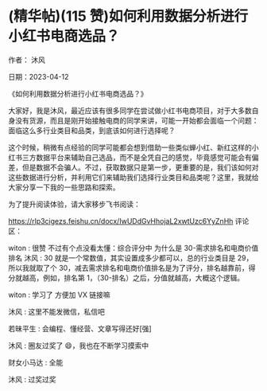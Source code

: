 
# (精华帖)(115 赞)如何利用数据分析进行小红书电商选品？

作者：  沐风

日期：2023-04-12

《如何利用数据分析进行小红书电商选品？》

大家好，我是沐风，最近应该有很多同学在尝试做小红书电商项目，对于大多数自身没有货源，而且是刚开始接触电商的同学来讲，可能一开始都会面临一个问题：面临这么多行业类目和品类，到底该如何进行选择呢？

这个时候，稍微有点经验的同学可能都会想到借助一些类似蝉小红、新红这样的小红书三方数据平台来辅助自己选品，而不是全凭自己的感觉，毕竟感觉可能会有偏差，但是数据不会骗人。不过，获取数据只是第一步，更重要的是，我们该如何对这些数据进行分析，并利用它们来辅助我们选择行业类目和品类呢？这里，我就给大家分享一下我的一些思路和探索。

为了提升阅读体验，请大家移步飞书阅读：

https://rlp3cigezs.feishu.cn/docx/IwUDdGvHhojaL2xwtUzc6YyZnHh 评论区：

witon : 很赞  不过有个点没看太懂：综合评分中  为什么是 30-需求排名和电商价值排名  沐风 : 30 就是一个常数值，其实设置成多少都可以，总的行业类目是 29，所以我就取了个 30，减去需求排名和电商价值排名是为了评分，排名越靠前，得分就越高，例如，排名第 1，（30-排名）之后，分值就越高，大概这个逻辑。

witon : 学习了  方便加 VX 链接嘛

沐风 : 这里不能发微信，私信吧

若昧平生 : 会编程、懂经营、文章写得还好[强]

沐风 : 圈友过奖了  😄，我也在不断学习摸索中

财女小马达 : 全能

沐风 : 过奖过奖

 

 
